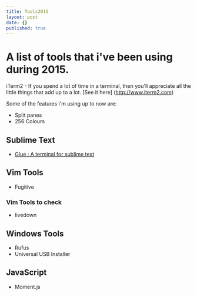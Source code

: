 ```yaml
---
title: Tools2015
layout: post
date: {}
published: true
---
```


# A list of tools that i've been using during 2015.

iTerm2 - If you spend a lot of time in a terminal, then you'll appreciate all the little things that add up to a lot. 
[See it here] (http://www.iterm2.com) 

Some of the features i'm using up to now are:
- Split panes
- 256 Colours

## Sublime Text
- [Glue : A terminal for sublime text](http://sweetme.at/2014/04/07/glue-a-terminal-for-sublime-text/)

## Vim Tools
- Fugitive

### Vim Tools to check
- livedown

## Windows Tools
- Rufus
- Universal USB Installer

## JavaScript
- Moment.js